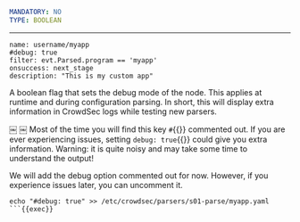 ```yaml
MANDATORY: NO
TYPE: BOOLEAN
```
---
```yaml{2}
name: username/myapp
#debug: true
filter: evt.Parsed.program == 'myapp'
onsuccess: next_stage
description: "This is my custom app"
```
A boolean flag that sets the debug mode of the node. This applies at runtime and during configuration parsing. In short, this will display extra information in CrowdSec logs while testing new parsers.


￼
￼
Most of the time you will find this key `#`{{}} commented out. If you are ever experiencing issues, setting `debug: true`{{}} could give you extra information. Warning: it is quite noisy and may take some time to understand the output!

We will add the debug option commented out for now. However, if you experience issues later, you can uncomment it.
```
echo "#debug: true" >> /etc/crowdsec/parsers/s01-parse/myapp.yaml
```{{exec}}
